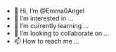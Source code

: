 - 👋 Hi, I’m @Emma0Angel
- 👀 I’m interested in ...
- 🌱 I’m currently learning ...
- 💞️ I’m looking to collaborate on ...
- 📫 How to reach me ...

<!---
Emma0Angel/Emma0Angel is a ✨ special ✨ repository because its `README.md` (this file) appears on your GitHub profile.
You can click the Preview link to take a look at your changes.
--->
